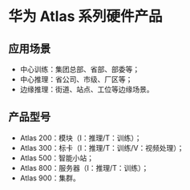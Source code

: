 # 华为 Atlas 系列硬件产品

## 应用场景

- 中心训练：集团总部、省部、部委等；
- 中心推理：省公司、市级、厂区等；
- 边缘推理：街道、站点、工位等边缘场景。

## 产品型号

- Atlas 200：模块（I：推理/T：训练）；
- Atlas 300：标卡（I：推理/T：训练/V：视频处理）；
- Atlas 500：智能小站；
- Atlas 800：服务器（I：推理/T：训练）；
- Atlas 900：集群。
